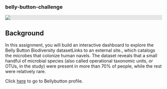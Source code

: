 ### belly-button-challenge


<img style="display: block;-webkit-user-select: none;margin: auto;background-color: hsl(0, 0%, 90%);" src="https://user-images.githubusercontent.com/74038190/215283043-76c34df4-b495-46c3-b174-7aca38032b91.gif">


## Background
In this assignment, you will build an interactive dashboard to explore the Belly Button Biodiversity datasetLinks to an external site., which catalogs the microbes that colonize human navels.
The dataset reveals that a small handful of microbial species (also called operational taxonomic units, or OTUs, in the study) were present in more than 70% of people, while the rest were relatively rare.

Click [here](https://suadg.github.io/belly-button-challenge/) to go to Bellybutton profile. 